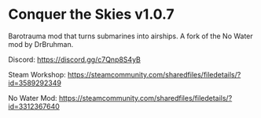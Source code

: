 # Conquer the Skies v1.0.7

Barotrauma mod that turns submarines into airships. A fork of the No Water mod by DrBruhman.

Discord: https://discord.gg/c7Qnp8S4yB

Steam Workshop: https://steamcommunity.com/sharedfiles/filedetails/?id=3589292349

No Water Mod: https://steamcommunity.com/sharedfiles/filedetails/?id=3312367640
